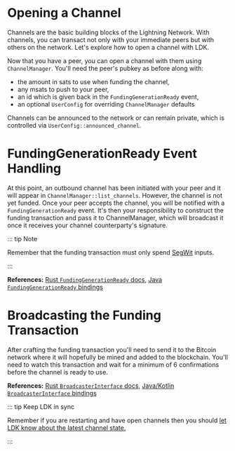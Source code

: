 # Opening a Channel

Channels are the basic building blocks of the Lightning Network. With channels, you can transact not only with your immediate peers but with others on the network. Let's explore how to open a channel with LDK.

Now that you have a peer, you can open a channel with them using `ChannelManager`. You'll need the peer's pubkey as before along with:

- the amount in sats to use when funding the channel,
- any msats to push to your peer,
- an id which is given back in the `FundingGenerationReady` event,
- an optional `UserConfig` for overriding `ChannelManager` defaults

Channels can be announced to the network or can remain private, which is controlled via `UserConfig::announced_channel`.

<CodeSwitcher :languages="{rust:'Rust', kotlin:'Kotlin', swift:'Swift'}">
  <template v-slot:rust>

```rust
let amount = 10_000;
let push_msat = 1_000;
let user_id = 42;
let config = UserConfig {
  channel_options: ChannelConfig { announced_channel: true, ..Default::default() },
  ..Default::default()
};
match channel_manager.create_channel(pubkey, amount, push_msat, user_id, Some(config)) {
  Ok(_) => println!("EVENT: initiated channel with peer {}", pubkey),
  Err(e) => panic!("ERROR: failed to open channel: {:?}", e),
}
```

  </template>

  <template v-slot:kotlin>

```kotlin
val amount = 100_000L
val pushMsat = 1_000L
val userId = 42L

// public aka announced channel
val userConfig = UserConfig.with_default()

val channelHandshakeConfig = ChannelHandshakeConfig.with_default()
channelHandshakeConfig._announced_channel = true

userConfig._channel_handshake_config = channelHandshakeConfig

val createChannelResult = channelManager.create_channel(
    pubKey.toByteArray(), amount, pushMsat, userId, userConfig
)
```

  </template>

  <template v-slot:swift>

```Swift
let amount: UInt64 = 100000
let pushMsat: UInt64 = 1000
let userId: [UInt8] = toBytesArray(UUID().uuid)

// public aka announced channel
let userConfig = UserConfig.initWithDefault()
let channelHandshakeConfig = ChannelHandshakeConfig.initWithDefault()
channelConfig.setAnnouncedChannel(val: true)

userConfig.setChannelHandshakeConfig(val: channelConfig)

let createChannelResults = channelManager.createChannel(
	theirNetworkKey: pubKey,
	channelValueSatoshis: amount,
	pushMsat: pushMsat,
	userChannelId: userId,
	overrideConfig: userConfig
)
```

  </template>

</CodeSwitcher>

# FundingGenerationReady Event Handling

At this point, an outbound channel has been initiated with your peer and it will appear in `ChannelManager::list_channels`. However, the channel is not yet funded. Once your peer accepts the channel, you will be notified with a `FundingGenerationReady` event. It's then your responsibility to construct the funding transaction and pass it to ChannelManager, which will broadcast it once it receives your channel counterparty's signature.

::: tip Note

Remember that the funding transaction must only spend [SegWit](https://bitcoinops.org/en/topics/segregated-witness/) inputs.

:::

<CodeSwitcher :languages="{rust:'Rust', kotlin:'Kotlin', swift:'Swift'}">
<template v-slot:rust>

```rust
// After the peer responds with an `accept_channel` message, an
// Event.FundingGenerationReady event will be generated.
match event {
	Event::FundingGenerationReady {
		temporary_channel_id,
		channel_value_satoshis,
		output_script,
		user_channel_id,
	} => {
	   // Generate the funding transaction for the channel based on the channel amount
      // The following uses BDK (Bitcoin Dev Kit) for on-chain logic
		let (psbt, _) = {
		let mut builder = wallet.build_tx();
			builder
				.add_recipient(output_script, channel_value_satoshis)
				.fee_rate(fee_rate)
				.enable_rbf()
			builder.finish()?
	  	};
		let finalized = wallet.sign(&mut psbt, SignOptions::default())?;
		let raw_tx = finalized.extract_tx()

	}
	// ...
}
```

</template>

<template v-slot:kotlin>

```java
// After the peer responds with an `accept_channel` message, an
// Event.FundingGenerationReady event will be generated.
if (event is Event.FundingGenerationReady) {
    val fundingSpk = event.output_script

    if (fundingSpk.size == 34 && fundingSpk[0].toInt() == 0 && fundingSpk[1].toInt() == 32) {
        val rawTx = buildFundingTx(event.channel_value_satoshis, event.output_script)

        channelManager.funding_transaction_generated(
            event.temporary_channel_id,
            event.counterparty_node_id,
            rawTx
        )
    }
  }

// Generate the funding transaction for the channel based on the channel amount
// The following uses BDK (Bitcoin Dev Kit) for on-chain logic
fun buildFundingTx(value: Long, script: ByteArray): Transaction {
	val scriptListUByte: List<UByte> = script.toUByteArray().asList()
	val outputScript = Script(scriptListUByte)
	val (psbt, _) = TxBuilder()
		.addRecipient(outputScript, value.toULong())
		.feeRate(4.0F)
		.finish(onchainWallet)
	sign(psbt)
	val rawTx = psbt.extractTx().serialize().toUByteArray().toByteArray()
	return psbt.extractTx()
}
```

</template>

<template v-slot:swift>

```Swift
// After the peer responds with an `accept_channel` message, an
// Event.FundingGenerationReady event will be generated.
if let event = event.getValueAsFundingGenerationReady() {
    let script = Script(rawOutputScript: event.getOutputScript())
    let channelValue = event.getChannelValueSatoshis()
    let rawTx = buildFundingTx(script: script, amount: channelValue)
    if let rawTx = rawTx {
        channelManager.fundingTransactionGenerated(
			temporaryChannelId: event.getTemporaryChannelId(),
			counterpartyNodeId: event.getCounterpartyNodeId(),
			fundingTransaction: rawTx.serialize()
		)
    }
}

// Generate the funding transaction for the channel based on the channel amount
// The following uses BDK (Bitcoin Dev Kit) for on-chain logic
func buildFundingTx(script: Script, amount: UInt64) -> Transaction? {
    do {
        let transaction = try TxBuilder().addRecipient(
            script: script,
            amount: amount)
			.feeRate(satPerVbyte: 4.0)
            .finish(wallet: onchainWallet)
        let _ = try onchainWallet.sign(psbt: transaction.psbt, signOptions: nil)
        return transaction.psbt.extractTx()
    } catch {
        return nil
    }
}
```

</template>

</CodeSwitcher>

**References:** [Rust `FundingGenerationReady` docs](https://docs.rs/lightning/*/lightning/util/events/enum.Event.html#variant.FundingGenerationReady), [Java `FundingGenerationReady` bindings](https://github.com/lightningdevkit/ldk-garbagecollected/blob/main/src/main/java/org/ldk/structs/Event.java#L95)

# Broadcasting the Funding Transaction

After crafting the funding transaction you'll need to send it to the Bitcoin network where it will hopefully be mined and added to the blockchain. You'll need to watch this transaction and wait for a minimum of 6 confirmations before the channel is ready to use.

<CodeSwitcher :languages="{rust:'Rust', kotlin:'Kotlin', swift:'Swift'}">
  <template v-slot:rust>

```rust
// Using BDK (Bitcoin Dev Kit) to broadcast a transaction via the esplora client
impl BroadcasterInterface for YourTxBroadcaster {
	fn broadcast_transactions(&self, txs: &[&Transaction]) {
		let server_url = DEFAULT_ESPLORA_SERVER_URL.to_string();
		let tx_sync = Arc::new(EsploraSyncClient::new(server_url, Arc::clone(&logger)));
		let blockchain = EsploraBlockchain::from_client(tx_sync.client().clone(), BDK_CLIENT_STOP_GAP)
						.with_concurrency(BDK_CLIENT_CONCURRENCY);
		(blockchain, tx_sync)

		let res = tokio::task::block_in_place(move || {
			locked_runtime
				.as_ref()
				.unwrap()
				.block_on(async move { blockchain.broadcast(tx).await })
		});

		match res {
			Ok(_) => {}
			Err(err) => {
				log_error!(self.logger, "Failed to broadcast transaction: {}", err);
			}
		}
	}
}

```

  </template>

  <template v-slot:kotlin>

```java

// Using BDK (Bitcoin Dev Kit) to broadcast a transaction via the esplora client
object YourTxBroadcaster : BroadcasterInterface.BroadcasterInterfaceInterface {
    override fun broadcast_transactions(txs: Array<out ByteArray>??) {
		val esploraURL = "esplora url"
        val blockchainConfig = BlockchainConfig.Esplora(EsploraConfig(esploraURL, null, 5u, 20u, null))
		val blockchain = Blockchain(blockchainConfig)

        txs?.let { transactions ->
            CoroutineScope(Dispatchers.IO).launch {
                transactions.forEach { txByteArray ->
                    val uByteArray = txByteArray.toUByteArray()
                    val transaction = Transaction(uByteArray.toList())

                    blockchain.broadcast(transaction)
                    Log.i(LDKTAG, "The raw transaction broadcast is: ${txByteArray.toHex()}")
                }
            }
        } ?: throw(IllegalStateException("Broadcaster attempted to broadcast a null transaction"))
    }
}

```

  </template>

  <template v-slot:swift>

```Swift
// Using BDK (Bitcoin Dev Kit) to broadcast a transaction via the esplora client
import BitcoinDevKit

class MyBroacaster: BroadcasterInterface {
    override func broadcastTransactions(txs: [[UInt8]]) {
        let esploraURL = "esploraUrl"
        let esploraConfig = EsploraConfig(baseUrl: esploraURL, proxy: nil, concurrency: 5, stopGap: 20, timeout: nil)
        let blockchainConfig = BlockchainConfig.esplora(config: esploraConfig)
        do {
            let blockchain = try Blockchain(config: blockchainConfig)
            for tx in txs {
                let transaction = try Transaction(transactionBytes: tx)
                try blockchain.broadcast(transaction: transaction)
            }
        } catch {
            print("Failed to broadcast transaction: \(error.localizedDescription)")
        }
    }
}
```

  </template>

</CodeSwitcher>

**References:** [Rust `BroadcasterInterface` docs](https://docs.rs/lightning/*/lightning/chain/chaininterface/trait.BroadcasterInterface.html), [Java/Kotlin `BroadcasterInterface` bindings](https://github.com/lightningdevkit/ldk-garbagecollected/blob/main/src/main/java/org/ldk/structs/BroadcasterInterface.java)

::: tip Keep LDK in sync

Remember if you are restarting and have open channels then you should [let LDK know about the latest channel state.](./setting-up-a-channel-manager/#sync-channelmonitors-and-channelmanager-to-chain-tip)

:::